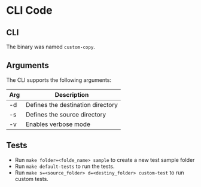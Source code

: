 # CLI Code

## CLI

The binary was named `custom-copy`.

## Arguments

The CLI supports the following arguments:

|Arg|Description|
|---|---|
|-d|Defines the destination directory|
|-s|Defines the source directory|
|-v|Enables verbose mode|

## Tests

- Run `make folder=<folde_name> sample` to create a new test sample folder
- Run `make default-tests` to run the tests.
- Run `make s=<source_folder> d=<destiny_folder> custom-test` to run custom tests.
